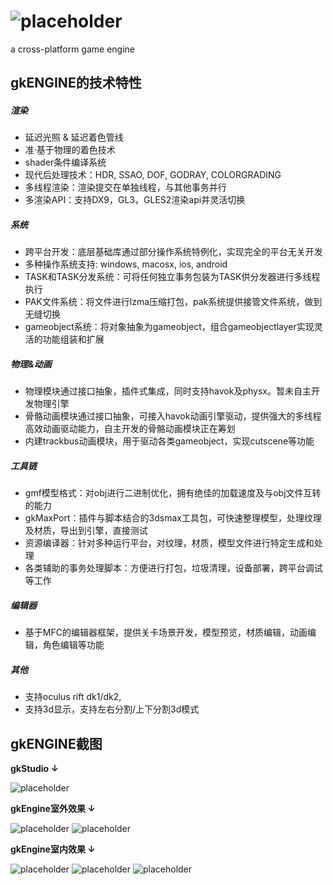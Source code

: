 ![placeholder](https://raw.githubusercontent.com/gameknife/gameknife.github.io/master/images/gkengine_logo.png "logo")
========

a cross-platform game engine

gkENGINE的技术特性
---

##### 渲染

* 延迟光照 & 延迟着色管线
* 准·基于物理的着色技术
* shader条件编译系统
* 现代后处理技术：HDR, SSAO, DOF, GODRAY, COLORGRADING
* 多线程渲染：渲染提交在单独线程，与其他事务并行
* 多渲染API：支持DX9，GL3，GLES2渲染api并灵活切换

##### 系统

* 跨平台开发：底层基础库通过部分操作系统特例化，实现完全的平台无关开发
* 多种操作系统支持: windows, macosx, ios, android
* TASK和TASK分发系统：可将任何独立事务包装为TASK供分发器进行多线程执行
* PAK文件系统：将文件进行lzma压缩打包，pak系统提供接管文件系统，做到无缝切换
* gameobject系统：将对象抽象为gameobject，组合gameobjectlayer实现灵活的功能组装和扩展

##### 物理&动画

* 物理模块通过接口抽象，插件式集成，同时支持havok及physx。暂未自主开发物理引擎
* 骨骼动画模块通过接口抽象，可接入havok动画引擎驱动，提供强大的多线程高效动画驱动能力，自主开发的骨骼动画模块正在筹划
* 内建trackbus动画模块，用于驱动各类gameobject，实现cutscene等功能

##### 工具链

* gmf模型格式：对obj进行二进制优化，拥有绝佳的加载速度及与obj文件互转的能力
* gkMaxPort：插件与脚本结合的3dsmax工具包，可快速整理模型，处理纹理及材质，导出到引擎，直接测试
* 资源编译器：针对多种运行平台，对纹理，材质，模型文件进行特定生成和处理
* 各类辅助的事务处理脚本：方便进行打包，垃圾清理，设备部署，跨平台调试等工作

##### 编辑器

* 基于MFC的编辑器框架，提供关卡场景开发，模型预览，材质编辑，动画编辑，角色编辑等功能

##### 其他

* 支持oculus rift dk1/dk2,
* 支持3d显示，支持左右分割/上下分割3d模式

gkENGINE截图
---

**gkStudio  ↓**

![placeholder](https://raw.githubusercontent.com/gameknife/gameknife.github.io/master/images/gkstudio.jpg "gkStudio截图")

**gkEngine室外效果  ↓**

![placeholder](https://raw.githubusercontent.com/gameknife/gameknife.github.io/master/images/out1.jpg "gkEngine室外截图1")
![placeholder](https://raw.githubusercontent.com/gameknife/gameknife.github.io/master/images/out2.jpg "gkEngine室外截图2")

**gkEngine室内效果  ↓**

![placeholder](https://raw.githubusercontent.com/gameknife/gameknife.github.io/master/images/indoor1.jpg "gkEngine室内截图1")
![placeholder](https://raw.githubusercontent.com/gameknife/gameknife.github.io/master/images/indoor2.jpg "gkEngine室内截图2")
![placeholder](https://raw.githubusercontent.com/gameknife/gameknife.github.io/master/images/indoor3.jpg "gkEngine室内截图3")
